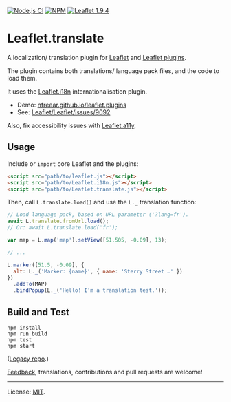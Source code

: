 [![Node.js CI][ci-img]][ci]
[![NPM][npm-img]][npm]
[![Leaflet 1.9.4][leaflet-img]][leaflet]

# Leaflet.translate #

A localization/ translation plugin for [Leaflet][] and [Leaflet plugins][].

The plugin contains both translations/ language pack files, and the code to load them.

It uses the [Leaflet.i18n][] internationalisation plugin.

* Demo: [nfreear.github.io/leaflet.plugins][demo]
* See: [Leaflet/Leaflet/issues/9092][L-9092]

Also, fix accessibility issues with [Leaflet.a11y][].

## Usage

Include or `import` core Leaflet and the plugins:

```html
<script src="path/to/leaflet.js"></script>
<script src="path/to/Leaflet.i18n.js"></script>
<script src="path/to/Leaflet.translate.js"></script>
```

Then, call `L.translate.load()` and use the `L._` translation function:

```js
// Load language pack, based on URL parameter ('?lang=fr').
await L.translate.fromUrl.load();
// Or: await L.translate.load('fr');

var map = L.map('map').setView([51.505, -0.09], 13);

// ...

L.marker([51.5, -0.09], {
  alt: L._('Marker: {name}', { name: 'Sterry Street …' })
})
  .addTo(MAP)
  .bindPopup(L._('Hello! I’m a translation test.'));
```

## Build and Test

```
npm install
npm run build
npm test
npm start
```

([Legacy repo][].)

[Feedback][], translations, contributions and pull requests are welcome!

---
License: [MIT][].

[ci]: https://github.com/nfreear/leaflet.plugins/actions/workflows/node.js.yml
[ci-img]: https://github.com/nfreear/leaflet.plugins/actions/workflows/node.js.yml/badge.svg
[npm]: https://www.npmjs.com/package/leaflet.translate
[npm-img]: https://img.shields.io/npm/v/leaflet.translate
[leaflet-img]: https://img.shields.io/badge/leaflet-1.9.4-green.svg?style=flat
[feedback]: https://github.com/nfreear/leaflet.plugins/issues
[demo]: https://nfreear.github.io/leaflet.plugins/
[Leaflet]: https://leafletjs.com/
[Leaflet plugins]: https://leafletjs.com/plugins.html
[L-9092]: https://github.com/Leaflet/Leaflet/issues/9092
  "Add placeholder function for translation/localization/i18n to Leaflet #9092"
[Leaflet.i18n]: https://github.com/umap-project/Leaflet.i18n
[Leaflet.a11y]: https://github.com/nfreear/leaflet.plugins
  "An accessibility plugin for Leaflet"
[MIT]: https://github.com/nfreear/leaflet.plugins/blob/main/LICENSE
[legacy repo]: https://github.com/nfreear/Leaflet.translate
